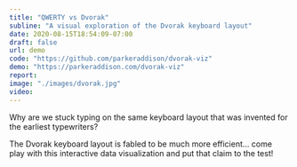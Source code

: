 ```yaml
---
title: "QWERTY vs Dvorak"
subline: "A visual exploration of the Dvorak keyboard layout"
date: 2020-08-15T18:54:09-07:00
draft: false
url: demo
code: "https://github.com/parkeraddison/dvorak-viz"
demo: "https://parkeraddison.com/dvorak-viz"
report:
image: "./images/dvorak.jpg"
video:
---
```


Why are we stuck typing on the same keyboard layout that was invented for the earliest typewriters?

The Dvorak keyboard layout is fabled to be much more efficient... come play with this interactive data visualization and put that claim to the test!
